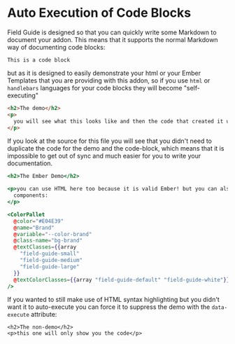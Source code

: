 # Auto Execution of Code Blocks

Field Guide is designed so that you can quickly write some Markdown to document
your addon. This means that it supports the normal Markdown way of documenting
code blocks:

```
This is a code block
```

but as it is designed to easily demonstrate your html or your Ember Templates
that you are providing with this addon, so if you use `html` or `handlebars`
languages for your code blocks they will become "self-executing"

```html
<h2>The demo</h2>
<p>
  you will see what this looks like and then the code that created it underneath
</p>
```

If you look at the source for this file you will see that you didn't need to
duplicate the code for the demo and the code-block, which means that it is
impossible to get out of sync and much easier for you to write your
documentation.

```handlebars
<h2>The Ember Demo</h2>

<p>you can use HTML here too because it is valid Ember! but you can also use
  components:
</p>

<ColorPallet
  @color="#E04E39"
  @name="Brand"
  @variable="--color-brand"
  @class-name="bg-brand"
  @textClasses={{array
    "field-guide-small"
    "field-guide-medium"
    "field-guide-large"
  }}
  @textColorClasses={{array "field-guide-default" "field-guide-white"}}
/>
```

If you wanted to still make use of HTML syntax highlighting but you didn't want
it to auto-execute you can force it to suppress the demo with the `data-execute`
attribute:

```html{data-execute=false}
<h2>The non-demo</h2>
<p>this one will only show you the code</p>
```
